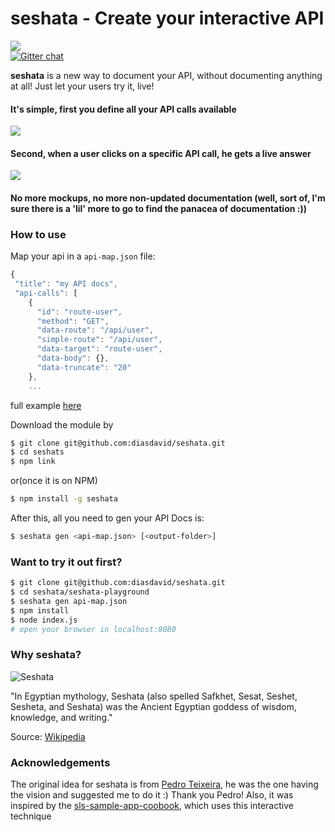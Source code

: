 **seshata** - Create your interactive API
============
![](https://david-dm.org/diasdavid/seshata.png)   
[![Gitter chat](https://badges.gitter.im/diasdavid/seshata.png)](https://gitter.im/diasdavid/seshata)

**seshata** is a new way to document your API, without documenting anything at all! Just let your users try it, live! 


#### It's simple, first you define all your API calls available

![](https://i.cloudup.com/36dV5tgoeP-3000x3000.png)

#### Second, when a user clicks on a specific API call, he gets a live answer

![](https://i.cloudup.com/eABDXnuXf0-3000x3000.png)

#### No more mockups, no more non-updated documentation (well, sort of, I'm sure there is a 'lil' more to go to find the panacea of documentation :))


### How to use

Map your api in a `api-map.json` file:

```javascript
{
 "title": "my API docs",
 "api-calls": [
    {
      "id": "route-user",
      "method": "GET",
      "data-route": "/api/user",
      "simple-route": "/api/user",
      "data-target": "route-user",
      "data-body": {},
      "data-truncate": "20"
    },
    ...
```
full example [here](https://github.com/diasdavid/seshata/blob/master/seshata-playground/api-map.json)

Download the module by

```bash
$ git clone git@github.com:diasdavid/seshata.git
$ cd seshats
$ npm link
```

or(once it is on NPM)
```bash
$ npm install -g seshata
```

After this, all you need to gen your API Docs is:
```bash
$ seshata gen <api-map.json> [<output-folder>]
```

### Want to try it out first?

```bash
$ git clone git@github.com:diasdavid/seshata.git
$ cd seshata/seshata-playground
$ seshata gen api-map.json
$ npm install
$ node index.js
# open your browser in localhost:8080
```

### Why **seshata**?

![Seshata](http://upload.wikimedia.org/wikipedia/commons/thumb/7/71/Seshat.svg/200px-Seshat.svg.png)

"In Egyptian mythology, Seshata (also spelled Safkhet, Sesat, Seshet, Sesheta, and Seshata) was the Ancient Egyptian goddess of wisdom, knowledge, and writing."

Source: [Wikipedia](http://en.wikipedia.org/wiki/Seshat)

### Acknowledgements

The original idea for seshata is from [Pedro Teixeira](https://github.com/pgte), he was the one having the vision and suggested me to do it :) Thank you Pedro! Also, it was inspired by the [sls-sample-app-coobook](https://github.com/strongloop/sls-sample-app-cookbook), which uses this interactive technique 
